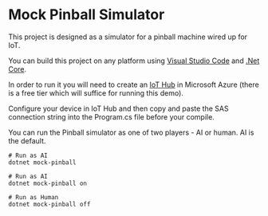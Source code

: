 # Mock Pinball Simulator

This project is designed as a simulator for a pinball machine wired up for IoT.

You can build this project on any platform using [Visual Studio Code](https://code.visualstudio.com/download) and [.Net Core](https://dotnet.microsoft.com/download).

In order to run it you will need to create an [IoT Hub](https://azure.microsoft.com/free/iot/) in Microsoft Azure (there is a free tier which will suffice for running this demo).

Configure your device in IoT Hub and then copy and paste the SAS connection string into the Program.cs file before your compile.

You can run the Pinball simulator as one of two players - AI or human. AI is the default.

```
# Run as AI
dotnet mock-pinball

# Run as AI
dotnet mock-pinball on

# Run as Human
dotnet mock-pinball off
```